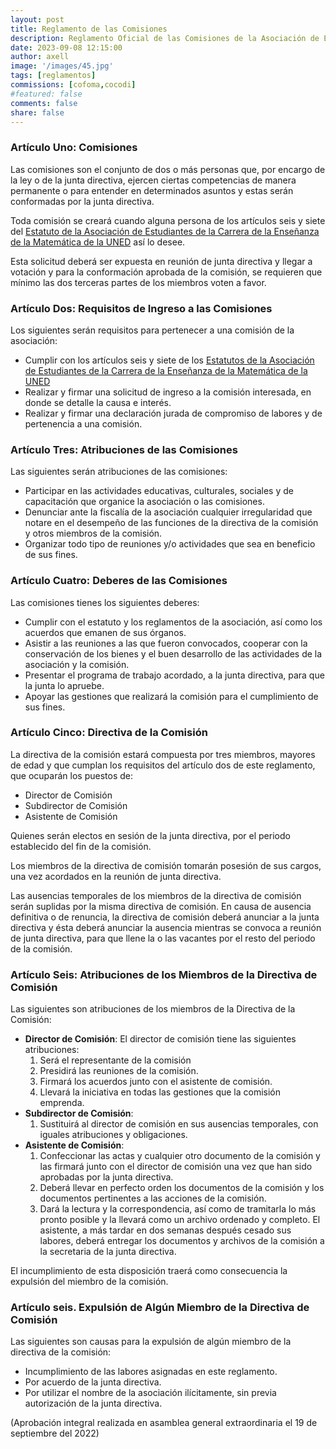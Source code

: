 ```yaml
---
layout: post
title: Reglamento de las Comisiones
description: Reglamento Oficial de las Comisiones de la Asociación de Estudiantes de la Carrera de Enseñanza de la Matemática de la UNED.
date: 2023-09-08 12:15:00
author: axell
image: '/images/45.jpg'
tags: [reglamentos]
commissions: [cofoma,cocodi]
#featured: false
comments: false
share: false
---
```


### Artículo Uno: Comisiones

Las comisiones son el conjunto de dos o más personas que, por encargo de la ley o de la junta directiva, ejercen ciertas competencias de manera permanente o para entender en determinados asuntos y estas serán conformadas por la junta directiva. 

Toda comisión se creará cuando alguna persona de los artículos seis y siete del [Estatuto de la Asociación de Estudiantes de la Carrera de la Enseñanza de la Matemática de la UNED][1] así lo desee.

Esta solicitud deberá ser expuesta en reunión de junta directiva y llegar a votación y para la conformación aprobada de la comisión, se requieren que mínimo las dos terceras partes de los miembros voten a favor.

### Artículo Dos: Requisitos de Ingreso a las Comisiones

Los siguientes serán requisitos para pertenecer a una comisión de la asociación: 

* Cumplir con los artículos seis y siete de los [Estatutos de la Asociación de Estudiantes de la Carrera de la Enseñanza de la Matemática de la UNED][1]
* Realizar y firmar una solicitud de ingreso a la comisión interesada, en donde se detalle la causa e interés. 
* Realizar y firmar una declaración jurada de compromiso de labores y de pertenencia a una comisión.

### Artículo Tres: Atribuciones de las Comisiones

Las siguientes serán atribuciones de las comisiones: 

* Participar en las actividades educativas, culturales, sociales y de capacitación que organice la asociación o las comisiones. 
* Denunciar ante la fiscalía de la asociación cualquier irregularidad que
notare en el desempeño de las funciones de la directiva de la comisión y otros miembros de la comisión.
* Organizar todo tipo de reuniones y/o actividades que sea en beneficio de
sus fines.

### Artículo Cuatro: Deberes de las Comisiones

Las comisiones tienes los siguientes deberes: 

* Cumplir con el estatuto y los reglamentos de la asociación, así como los acuerdos que emanen de sus órganos. 
* Asistir a las reuniones a las que fueron convocados, cooperar con la conservación de los bienes y el buen desarrollo de las actividades de la asociación y la comisión. 
* Presentar el programa de trabajo acordado, a la junta directiva, para que la junta lo apruebe.
* Apoyar las gestiones que realizará la comisión para el cumplimiento de sus fines.

### Artículo Cinco: Directiva de la Comisión

La directiva de la comisión estará compuesta por tres miembros, mayores de edad y que cumplan los requisitos del artículo dos de este reglamento, que ocuparán los puestos de:

* Director de Comisión
* Subdirector de Comisión
* Asistente de Comisión

Quienes serán electos en sesión de la junta directiva, por el periodo establecido del fin de la comisión. 

Los miembros de la directiva de comisión tomarán posesión de sus cargos, una vez acordados en la reunión de junta directiva. 

Las ausencias temporales de los miembros de la directiva de
comisión serán suplidas por la misma directiva de comisión. En causa de ausencia definitiva o de renuncia, la directiva de comisión deberá anunciar a la junta directiva y ésta deberá anunciar la ausencia mientras se convoca a reunión de junta directiva, para que llene la o las vacantes por el resto del periodo de la comisión.

### Artículo Seis: Atribuciones de los Miembros de la Directiva de Comisión

Las siguientes son atribuciones de los miembros de la Directiva de la Comisión:

* **Director de Comisión**: El director de comisión tiene las siguientes atribuciones:
   1. Será el representante de la comisión
   2. Presidirá las reuniones de la comisión.
   3. Firmará los acuerdos junto con el asistente de comisión.
   4. Llevará la iniciativa en todas las gestiones que la comisión emprenda. 
* **Subdirector de Comisión**:
   1. Sustituirá al director de comisión en sus ausencias temporales, con iguales atribuciones y obligaciones.
* **Asistente de Comisión**:
   1. Confeccionar las actas y cualquier otro documento de la comisión y las firmará junto con el director de comisión una vez que han sido aprobadas por la junta directiva.
   2. Deberá llevar en perfecto orden los documentos de la comisión y los documentos pertinentes a las acciones de la comisión.
   3. Dará la lectura y la correspondencia, así como de tramitarla lo más pronto posible y la llevará como un archivo ordenado y completo. El asistente, a más tardar en dos semanas después cesado sus labores, deberá entregar los documentos y archivos de la comisión a la secretaria de la junta directiva.

El incumplimiento de esta disposición traerá como consecuencia la expulsión del miembro de la comisión.


### Artículo seis. Expulsión de Algún Miembro de la Directiva de Comisión

Las siguientes son causas para la expulsión de algún miembro de la directiva de la comisión: 

* Incumplimiento de las labores asignadas en este reglamento.
* Por acuerdo de la junta directiva.
* Por utilizar el nombre de la asociación ilícitamente, sin previa
autorización de la junta directiva.

(Aprobación integral realizada en asamblea general extraordinaria el 19 de septiembre del 2022)

[1]:/artículos/estatutos-oficiales-asoesem
